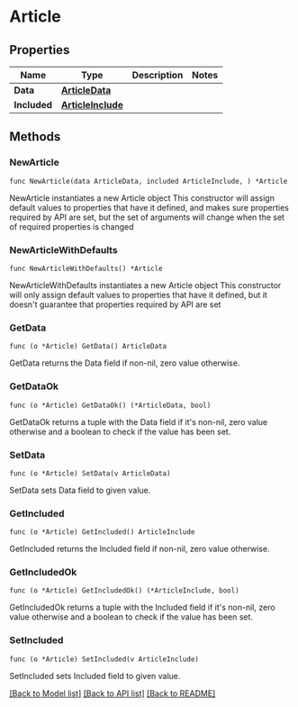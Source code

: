 # Article

## Properties

Name | Type | Description | Notes
------------ | ------------- | ------------- | -------------
**Data** | [**ArticleData**](ArticleData.md) |  | 
**Included** | [**ArticleInclude**](ArticleInclude.md) |  | 

## Methods

### NewArticle

`func NewArticle(data ArticleData, included ArticleInclude, ) *Article`

NewArticle instantiates a new Article object
This constructor will assign default values to properties that have it defined,
and makes sure properties required by API are set, but the set of arguments
will change when the set of required properties is changed

### NewArticleWithDefaults

`func NewArticleWithDefaults() *Article`

NewArticleWithDefaults instantiates a new Article object
This constructor will only assign default values to properties that have it defined,
but it doesn't guarantee that properties required by API are set

### GetData

`func (o *Article) GetData() ArticleData`

GetData returns the Data field if non-nil, zero value otherwise.

### GetDataOk

`func (o *Article) GetDataOk() (*ArticleData, bool)`

GetDataOk returns a tuple with the Data field if it's non-nil, zero value otherwise
and a boolean to check if the value has been set.

### SetData

`func (o *Article) SetData(v ArticleData)`

SetData sets Data field to given value.


### GetIncluded

`func (o *Article) GetIncluded() ArticleInclude`

GetIncluded returns the Included field if non-nil, zero value otherwise.

### GetIncludedOk

`func (o *Article) GetIncludedOk() (*ArticleInclude, bool)`

GetIncludedOk returns a tuple with the Included field if it's non-nil, zero value otherwise
and a boolean to check if the value has been set.

### SetIncluded

`func (o *Article) SetIncluded(v ArticleInclude)`

SetIncluded sets Included field to given value.



[[Back to Model list]](../README.md#documentation-for-models) [[Back to API list]](../README.md#documentation-for-api-endpoints) [[Back to README]](../README.md)


